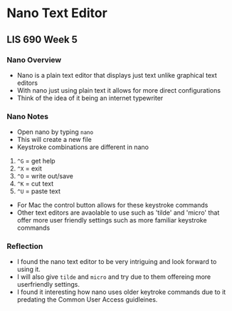# Nano Text Editor
## LIS 690 Week 5

### Nano Overview
- Nano is a plain text editor that displays just text unlike graphical text editors
- With nano just using plain text it allows for more direct configurations
- Think of the idea of it being an internet typewriter

### Nano Notes
- Open nano by typing `nano`
- This will create a new file
- Keystroke combinations are different in nano
1. `^G` = get help
2. `^X` = exit
3. `^O` = write out/save
4. `^K` = cut text
5. `^U` = paste text
- For Mac the control button allows for these keystroke commands
- Other text editors are avaolable to use such as 'tilde' and 'micro' that offer more
user friendly settings such as more familiar keystroke commands

### Reflection
- I found the nano text editor to be very intriguing and look forward to using it.
- I will also give `tilde` and `micro` and try due to them offereing more userfriendly settings.
- I found it interesting how nano uses older keytroke commands due to it predating the Common User Access guidleines.
